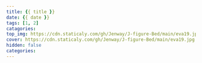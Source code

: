 ```yaml
---
title: {{ title }}
date: {{ date }}
tags: [1, 2]
catagories: 
top_img: https://cdn.staticaly.com/gh/Jenway/J-figure-Bed/main/eva19.jpg
cover: https://cdn.staticaly.com/gh/Jenway/J-figure-Bed/main/eva19.jpg
hidden: false
categories: 
---
```


<!-- <meting-js
    server="netease"
    type="song"
    autoplay="true"
    id="18126594">
</meting-js> -->